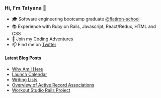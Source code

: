 ### Hi, I'm Tatyana 👋

<!--
**tcelovsky/tcelovsky** is a ✨ _special_ ✨ repository because its `README.md` (this file) appears on your GitHub profile.
-->

- 🎓 Software engineering bootcamp graduate [@flatiron-school](https://flatironschool.com/)
- :books: Experience with Ruby on Rails, Javascript, React/Redux, HTML and CSS
- :pencil: Join my [Coding Adventures](http://coding-adventures.com/)
- 📫 Find me on [Twitter](https://twitter.com/TatyanaCelovsky)

#### Latest Blog Posts

<!-- BLOG-POST-LIST:START -->
- [Why Am I Here](http://coding-adventures.com/why_am_i_here)
- [Launch Calendar](http://coding-adventures.com/launch_calendar)
- [Writing Lists](http://coding-adventures.com/writing_lists)
- [Overview of Active Record Associations](http://coding-adventures.com/overview_of_active_record_associations)
- [Workout Studio Rails Project](http://coding-adventures.com/workout_studio_rails_project)
<!-- BLOG-POST-LIST:END -->
